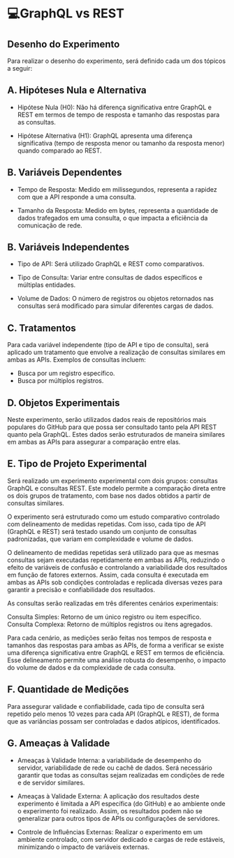 # 💻GraphQL vs REST


## **Desenho do Experimento**
 
Para realizar o desenho do experimento, será definido cada um dos tópicos a seguir: 

 ##  A. Hipóteses Nula e Alternativa
* Hipótese Nula (H0): Não há diferença significativa entre GraphQL e REST em termos de tempo de resposta e tamanho das respostas para as consultas.

* Hipótese Alternativa (H1): GraphQL apresenta uma diferença significativa (tempo de resposta menor ou tamanho da resposta menor) quando comparado ao REST.

## B. Variáveis Dependentes
* Tempo de Resposta: Medido em milissegundos, representa a rapidez com que a API responde a uma consulta.

* Tamanho da Resposta: Medido em bytes, representa a quantidade de dados trafegados em uma consulta, o que impacta a eficiência da comunicação de rede.

## B. Variáveis Independentes
* Tipo de API: Será utilizado GraphQL e REST como comparativos.

* Tipo de Consulta: Variar entre consultas de dados específicos e  múltiplas entidades.

* Volume de Dados: O número de registros ou objetos retornados nas consultas será modificado para simular diferentes cargas de dados.

## C. Tratamentos
Para cada variável independente (tipo de API e tipo de consulta), será aplicado um tratamento que envolve a realização de consultas similares em ambas as APIs. Exemplos de consultas incluem:

* Busca por um registro específico.
* Busca por múltiplos registros.


## D. Objetos Experimentais
Neste experimento, serão utilizados dados reais de repositórios mais populares do GitHub para que possa ser consultado tanto pela API REST quanto pela GraphQL. Estes dados serão estruturados de maneira similares em ambas as APIs para assegurar a comparação entre elas.

## E. Tipo de Projeto Experimental
Será realizado um experimento experimental com dois grupos: consultas GraphQL e consultas REST. Este modelo permite a comparação direta entre os dois grupos de tratamento, com base nos dados obtidos a partir de consultas similares.

O experimento será estruturado como um estudo comparativo controlado com delineamento de medidas repetidas. Com isso, cada tipo de API (GraphQL e REST) será testado usando um conjunto de consultas padronizadas, que variam em complexidade e volume de dados.

O delineamento de medidas repetidas será utilizado para que as mesmas consultas sejam executadas repetidamente em ambas as APIs, reduzindo o efeito de variáveis de confusão e controlando a variabilidade dos resultados em função de fatores externos. Assim, cada consulta é executada em ambas as APIs sob condições controladas e replicada diversas vezes para garantir a precisão e confiabilidade dos resultados.

As consultas serão realizadas em três diferentes cenários experimentais:

Consulta Simples: Retorno de um único registro ou item específico.
Consulta Complexa: Retorno de múltiplos registros ou itens agregados.

Para cada cenário, as medições serão feitas nos tempos de resposta e tamanhos das respostas para ambas as APIs, de forma a verificar se existe uma diferença significativa entre GraphQL e REST em termos de eficiência. 
Esse delineamento permite uma análise robusta do desempenho, o impacto do volume de dados e da complexidade de cada consulta.


## F. Quantidade de Medições
Para assegurar validade e confiabilidade, cada tipo de consulta será repetido pelo menos 10 vezes para cada API (GraphQL e REST), de forma que as variâncias possam ser controladas e dados atípicos, identificados.

## G. Ameaças à Validade

* Ameaças à Validade Interna: a variabilidade de desempenho do servidor, variabilidade de rede ou cachê de dados. Será necessário garantir que todas as consultas sejam realizadas em condições de rede e de servidor similares.

* Ameaças à Validade Externa: A aplicação dos resultados deste experimento é limitada a API específica (do GitHub) e ao ambiente onde o experimento foi realizado. Assim, os resultados podem não se generalizar para outros tipos de APIs ou configurações de servidores.

* Controle de Influências Externas: Realizar o experimento em um ambiente controlado, com servidor dedicado e cargas de rede estáveis, minimizando o impacto de variáveis externas.